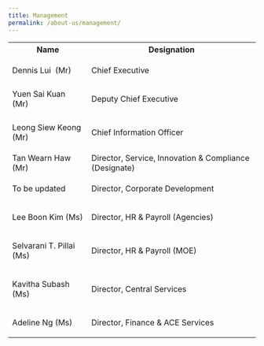 ```yaml
---
title: Management
permalink: /about-us/management/
---
```

<table class="vital-table-1">
   <tbody>
      <tr>
         <th>
            Name
         </th>
         <th>
            Designation
         </th>
      </tr>
      <tr>
         <td>
            <p>Dennis Lui&nbsp; (Mr)
            </p>
         </td>
         <td>
            <p>Chief Executive
            </p>
         </td>
      </tr>
      <tr>
         <td>Yuen Sai Kuan (Mr)</td>
         <td>
            <p>Deputy Chief Executive
            </p>
         </td>
      </tr>
      <tr>
         <td>
            <p>Leong Siew Keong (Mr)<br></p>
         </td>
         <td>
            <p><span style="background-color: transparent;">Chief Information Officer</span><br></p>
         </td>
      </tr>
      <tr>
         <td>Tan Wearn Haw (Mr)</td>
         <td>Director, Service, Innovation &amp; Compliance (Designate)        
         </td>
      </tr>
      <tr>
         <td>
            <p>To be updated</p>
         </td>
         <td>
            <p>Director, Corporate Development&nbsp;&nbsp;&nbsp;&nbsp;&nbsp; </p>
         </td>
      </tr>
      <tr>
         <td>
            <p>Lee Boon Kim (Ms)        </p>
         </td>
         <td>
            <p>Director, HR &amp; Payroll (Agencies)&nbsp;&nbsp;&nbsp;&nbsp;&nbsp;&nbsp; </p>
         </td>
      </tr>
      <tr>
         <td>
            <p>Selvarani T. Pillai (Ms)         </p>
         </td>
         <td>
            <p>Director, HR &amp; Payroll (MOE)&nbsp;&nbsp;&nbsp;&nbsp;&nbsp;&nbsp; </p>
         </td>
      </tr>
      <tr>
         <td>
            <p>Kavitha Subash (Ms)         </p>
         </td>
         <td>
            <p>Director, Central Services&nbsp;&nbsp;&nbsp;&nbsp;&nbsp;&nbsp;&nbsp; </p>
         </td>
      </tr>
      <tr>
         <td>
            <p>Adeline Ng (Ms)         </p>
         </td>
         <td>
            <p>Director, Finance &amp; ACE Services&nbsp;&nbsp;&nbsp;&nbsp;&nbsp;&nbsp; </p>
         </td>
      </tr>
   </tbody>
</table>